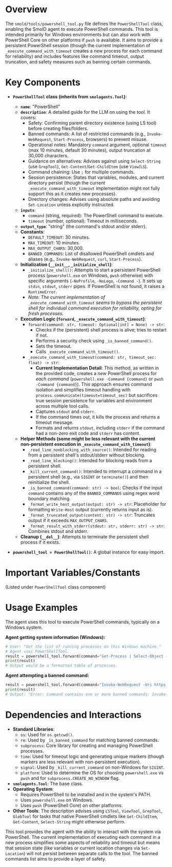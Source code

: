 # Overview

The `smold/tools/powershell_tool.py` file defines the `PowerShellTool` class, enabling the SmolD agent to execute PowerShell commands. This tool is intended primarily for Windows environments but can also work with PowerShell Core on other platforms if `pwsh` is available. It aims to provide a persistent PowerShell session (though the current implementation of `_execute_command_with_timeout` creates a new process for each command for reliability) and includes features like command timeout, output truncation, and safety measures such as banning certain commands.

# Key Components

-   **`PowerShellTool` class (inherits from `smolagents.Tool`)**:
    *   **`name`**: "PowerShell"
    *   **`description`**: A detailed guide for the LLM on using the tool. It covers:
        *   Safety: Confirming parent directory existence (using LS tool) before creating files/folders.
        *   Banned commands: A list of restricted commands (e.g., `Invoke-WebRequest`, `Start-Process`, browsers) to prevent misuse.
        *   Operational notes: Mandatory `command` argument, optional `timeout` (max 10 minutes, default 30 minutes), output truncation at 30,000 characters.
        *   Guidance on alternatives: Advises against using `Select-String` (use `GrepTool`), `Get-Content`/`Get-ChildItem` (use `View`/`LS`).
        *   Command chaining: Use `;` for multiple commands.
        *   Session persistence: States that variables, modules, and current directory persist (though the current `_execute_command_with_timeout` implementation might not fully support this as it creates new processes).
        *   Directory changes: Advises using absolute paths and avoiding `Set-Location` unless explicitly instructed.
    *   **`inputs`**:
        *   `command` (string, required): The PowerShell command to execute.
        *   `timeout` (number, optional): Timeout in milliseconds.
    *   **`output_type`**: "string" (the command's stdout and/or stderr).
    *   **Constants**:
        *   `DEFAULT_TIMEOUT`: 30 minutes.
        *   `MAX_TIMEOUT`: 10 minutes.
        *   `MAX_OUTPUT_CHARS`: 30,000.
        *   `BANNED_COMMANDS`: List of disallowed PowerShell cmdlets and aliases (e.g., `Invoke-WebRequest`, `curl`, `Start-Process`).
    *   **Initialization (`__init__`, `_initialize_shell`)**:
        *   `_initialize_shell()`: Attempts to start a persistent PowerShell process (`powershell.exe` on Windows, `pwsh` otherwise) with specific arguments (`-NoProfile`, `-NoLogo`, `-Command -`). It sets up `stdin`, `stdout`, `stderr` pipes. If PowerShell is not found, it raises a `RuntimeError`.
        *   *Note: The current implementation of `_execute_command_with_timeout` seems to bypass the persistent shell for individual command execution for reliability, opting for fresh processes.*
    *   **Execution Logic (`forward`, `_execute_command_with_timeout`)**:
        *   `forward(command: str, timeout: Optional[int] = None) -> str`:
            *   Checks if the (persistent) shell process is alive; tries to restart if not.
            *   Performs a security check using `_is_banned_command()`.
            *   Sets the timeout.
            *   Calls `_execute_command_with_timeout()`.
        *   `_execute_command_with_timeout(command: str, timeout_sec: float) -> str`:
            *   **Current Implementation Detail**: This method, as written in the provided code, creates a *new* PowerShell process for *each command* (`powershell.exe -Command {command}` or `pwsh -Command {command}`). This approach ensures command isolation and simplifies timeout handling with `process.communicate(timeout=timeout_sec)` but sacrifices true session persistence for variables and environment across multiple tool calls.
            *   Captures `stdout` and `stderr`.
            *   If the command times out, it kills the process and returns a timeout message.
            *   Formats and returns `stdout`, including `stderr` if the command had a non-zero exit code and `stderr` has content.
    *   **Helper Methods (some might be less relevant with the current non-persistent execution in `_execute_command_with_timeout`)**:
        *   `_read_line_nonblocking_with_source()`: Intended for reading from a persistent shell's stdout/stderr without blocking.
        *   `_read_line_blocking()`: Intended for blocking reads from a persistent shell.
        *   `_kill_current_command()`: Intended to interrupt a command in a persistent shell (e.g., via `SIGINT` or `terminate()`) and then reinitialize the shell.
        *   `_is_banned_command(command: str) -> bool`: Checks if the input `command` contains any of the `BANNED_COMMANDS` using regex word boundary matching.
        *   `_format_write_host_output(output: str) -> str`: Placeholder for formatting `Write-Host` output (currently returns input as is).
        *   `_format_truncated_output(content: str) -> str`: Truncates output if it exceeds `MAX_OUTPUT_CHARS`.
        *   `_format_result_with_stderr(stdout: str, stderr: str) -> str`: Combines stdout and stderr.
    *   **Cleanup (`__del__`)**: Attempts to terminate the persistent shell process if it exists.

-   **`powershell_tool = PowerShellTool()`**: A global instance for easy import.

# Important Variables/Constants

(Listed under `PowerShellTool` class component)

# Usage Examples

The agent uses this tool to execute PowerShell commands, typically on a Windows system.

**Agent getting system information (Windows):**

```python
# User: "Get the list of running processes on this Windows machine."
# Agent uses PowerShellTool.
result = powershell_tool.forward(command="Get-Process | Select-Object -Property Name, CPU, Memory | Format-Table -AutoSize")
print(result)
# Output would be a formatted table of processes.
```

**Agent attempting a banned command:**

```python
result = powershell_tool.forward(command="Invoke-WebRequest -Uri https://example.com")
print(result)
# Output: "Error: Command contains one or more banned commands: Invoke-WebRequest, ..."
```

# Dependencies and Interactions

-   **Standard Libraries**:
    *   `os`: Used for `os.getcwd()`.
    *   `re`: Used by `_is_banned_command` for matching banned commands.
    *   `subprocess`: Core library for creating and managing PowerShell processes.
    *   `time`: Used for timeout logic and generating unique markers (though markers are less relevant with non-persistent execution).
    *   `signal`: Used by `_kill_current_command` on non-Windows for `SIGINT`.
    *   `platform`: Used to determine the OS for choosing `powershell.exe` vs `pwsh` and for `subprocess.CREATE_NO_WINDOW` flag.
-   **`smolagents.Tool`**: The base class.
-   **Operating System**:
    *   Requires PowerShell to be installed and in the system's PATH.
    *   Uses `powershell.exe` on Windows.
    *   Uses `pwsh` (PowerShell Core) on other platforms.
-   **Other Tools**: The description advises using `LSTool`, `ViewTool`, `GrepTool`, `GlobTool` for tasks that native PowerShell cmdlets like `Get-ChildItem`, `Get-Content`, `Select-String` might otherwise perform.

This tool provides the agent with the ability to interact with the system via PowerShell. The current implementation of executing each command in a new process simplifies some aspects of reliability and timeout but means that session state (like variables or current location changes via `Set-Location`) will not persist between separate calls to the tool. The banned commands list aims to provide a layer of safety.
